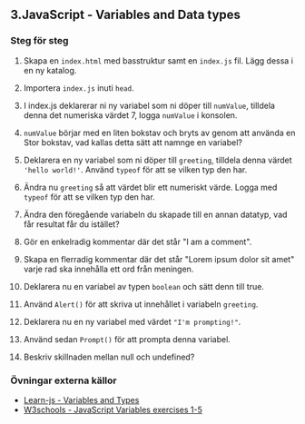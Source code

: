 ## 3.JavaScript - Variables and Data types

### Steg för steg
				
1. Skapa en ```index.html``` med basstruktur samt en ```index.js``` fil. Lägg dessa i en ny katalog.

1. Importera ```index.js``` inuti ```head```.

1. I index.js deklarerar ni ny variabel som ni döper till ```numValue```, tilldela denna det numeriska värdet 7, logga ```numValue``` i konsolen.

1. ```numValue``` börjar med en liten bokstav och bryts av genom att använda en Stor bokstav, vad kallas detta sätt att namnge en variabel?

1. Deklarera en ny variabel som ni döper till ```greeting```, tilldela denna värdet ```'hello world!'```. Använd ```typeof``` för att se vilken typ den har.

1. Ändra nu ```greeting``` så att värdet blir ett numeriskt värde. Logga med ```typeof``` för att se vilken typ den har.

1. Ändra den föregående variabeln du skapade till en annan datatyp, vad får resultat får du istället?

1. Gör en enkelradig kommentar där det står "I am a comment".

1. Skapa en flerradig kommentar där det står "Lorem ipsum dolor sit amet" varje rad ska innehålla ett ord från meningen.

1. Deklarera nu en variabel av typen ```boolean``` och sätt denn till true.

1. Använd ```Alert()``` för att skriva ut innehållet i variabeln ```greeting```.

1. Deklarera nu en ny variabel med värdet ```"I'm prompting!"```.

1. Använd sedan ```Prompt()``` för att prompta denna variabel.

1. Beskriv skillnaden mellan null och undefined?

### Övningar externa källor
* [Learn-js - Variables and Types](https://www.learn-js.org/en/Variables_and_Types)
* [W3schools - JavaScript Variables exercises 1-5](https://www.w3schools.com/js/exercise_js.asp?filename=exercise_js_variables1)